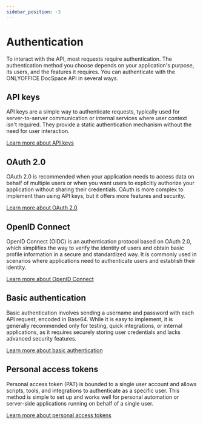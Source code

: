 ```yaml
---
sidebar_position: -3
---
```


# Authentication

To interact with the API, most requests require authentication. The authentication method you choose depends on your application's purpose, its users, and the features it requires. You can authenticate with the ONLYOFFICE DocSpace API in several ways.

## API keys

API keys are a simple way to authenticate requests, typically used for server-to-server communication or internal services where user context isn't required. They provide a static authentication mechanism without the need for user interaction.

[Learn more about API keys](api-keys.md)

## OAuth 2.0

OAuth 2.0 is recommended when your application needs to access data on behalf of multiple users or when you want users to explicitly authorize your application without sharing their credentials. OAuth is more complex to implement than using API keys, but it offers more features and security.

[Learn more about OAuth 2.0](oauth2/oauth2.md)

## OpenID Connect

OpenID Connect (OIDC) is an authentication protocol based on OAuth 2.0, which simplifies the way to verify the identity of users and obtain basic profile information in a secure and standardized way. It is commonly used in scenarios where applications need to authenticate users and establish their identity.

[Learn more about OpenID Connect](openid-connect.md)

## Basic authentication

Basic authentication involves sending a username and password with each API request, encoded in Base64. While it is easy to implement, it is generally recommended only for testing, quick integrations, or internal applications, as it requires securely storing user credentials and lacks advanced security features.

[Learn more about basic authentication](basic-authentication.md)

## Personal access tokens

Personal access token (PAT) is bounded to a single user account and allows scripts, tools, and integrations to authenticate as a specific user. This method is simple to set up and works well for personal automation or server-side applications running on behalf of a single user.

[Learn more about personal access tokens](personal-access-tokens.md)
